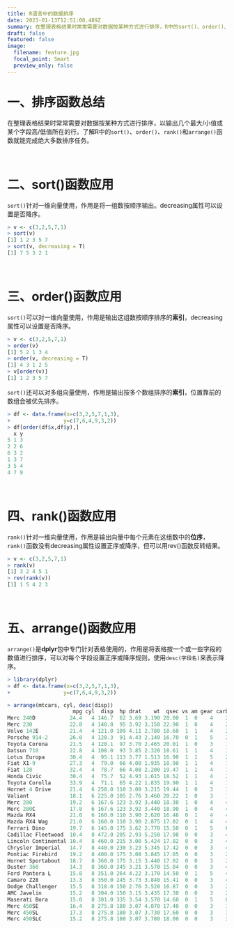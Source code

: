 ```yaml
---
title: R语言中的数据排序
date: 2023-01-13T12:51:08.489Z
summary: 在整理表格结果时常常需要对数据按某种方式进行排序，R中的sort()、order()、rank()和arrange()函数能够完成绝大多数排序任务。
draft: false
featured: false
image:
  filename: feature.jpg
  focal_point: Smart
  preview_only: false
---
```

# 一、排序函数总结

在整理表格结果时常常需要对数据按某种方式进行排序，以输出几个最大/小值或某个字段高/低值所在的行。了解R中的`sort()`、`order()`、`rank()`和`arrange()`函数就能完成绝大多数排序任务。

&nbsp;

# 二、sort()函数应用

`sort()`针对一维向量使用，作用是将一组数按顺序输出。decreasing属性可以设置是否降序。

```r
> v <- c(3,2,5,7,1)
> sort(v)
[1] 1 2 3 5 7
> sort(v, decreasing = T)
[1] 7 5 3 2 1
```

&nbsp;

# 三、order()函数应用

`sort()`可以对一维向量使用，作用是输出这组数按顺序排序的**索引**，decreasing属性可以设置是否降序。

```r
> v <- c(3,2,5,7,1)
> order(v)
[1] 5 2 1 3 4
> order(v, decreasing = T)
[1] 4 3 1 2 5
> v[order(v)]
[1] 1 2 3 5 7
```

`sort()`还可以对多组向量使用，作用是输出按多个数组排序的**索引**，位置靠前的数组会被优先排序。

```r
> df <- data.frame(x=c(3,2,5,7,1,3),
+                 y=c(7,6,4,9,3,2))
> df[order(df$x,df$y),]
  x y
5 1 3
2 2 6
6 3 2
1 3 7
3 5 4
4 7 9
```

&nbsp;

# 四、rank()函数应用

`rank()`针对一维向量使用，作用是输出向量中每个元素在这组数中的**位序**，`rank()`函数没有decreasing属性设置正序或降序，但可以用rev()函数反转结果。

```r
> v <- c(3,2,5,7,1)
> rank(v)
[1] 3 2 4 5 1
> rev(rank(v))
[1] 1 5 4 2 3
```

&nbsp;

# 五、arrange()函数应用

`arrange()`是**dplyr**包中专门针对表格使用的，作用是将表格按一个或一些字段的数值进行排序，可以对每个字段设置正序或降序规则，使用`desc(字段名)`来表示降序。

```r
> library(dplyr)
> df <- data.frame(x=c(3,2,5,7,1,3),
+                 y=c(7,6,4,9,3,2))

> arrange(mtcars, cyl, desc(disp))
                     mpg cyl  disp  hp drat    wt  qsec vs am gear carb
Merc 240D           24.4   4 146.7  62 3.69 3.190 20.00  1  0    4    2
Merc 230            22.8   4 140.8  95 3.92 3.150 22.90  1  0    4    2
Volvo 142E          21.4   4 121.0 109 4.11 2.780 18.60  1  1    4    2
Porsche 914-2       26.0   4 120.3  91 4.43 2.140 16.70  0  1    5    2
Toyota Corona       21.5   4 120.1  97 3.70 2.465 20.01  1  0    3    1
Datsun 710          22.8   4 108.0  93 3.85 2.320 18.61  1  1    4    1
Lotus Europa        30.4   4  95.1 113 3.77 1.513 16.90  1  1    5    2
Fiat X1-9           27.3   4  79.0  66 4.08 1.935 18.90  1  1    4    1
Fiat 128            32.4   4  78.7  66 4.08 2.200 19.47  1  1    4    1
Honda Civic         30.4   4  75.7  52 4.93 1.615 18.52  1  1    4    2
Toyota Corolla      33.9   4  71.1  65 4.22 1.835 19.90  1  1    4    1
Hornet 4 Drive      21.4   6 258.0 110 3.08 3.215 19.44  1  0    3    1
Valiant             18.1   6 225.0 105 2.76 3.460 20.22  1  0    3    1
Merc 280            19.2   6 167.6 123 3.92 3.440 18.30  1  0    4    4
Merc 280C           17.8   6 167.6 123 3.92 3.440 18.90  1  0    4    4
Mazda RX4           21.0   6 160.0 110 3.90 2.620 16.46  0  1    4    4
Mazda RX4 Wag       21.0   6 160.0 110 3.90 2.875 17.02  0  1    4    4
Ferrari Dino        19.7   6 145.0 175 3.62 2.770 15.50  0  1    5    6
Cadillac Fleetwood  10.4   8 472.0 205 2.93 5.250 17.98  0  0    3    4
Lincoln Continental 10.4   8 460.0 215 3.00 5.424 17.82  0  0    3    4
Chrysler Imperial   14.7   8 440.0 230 3.23 5.345 17.42  0  0    3    4
Pontiac Firebird    19.2   8 400.0 175 3.08 3.845 17.05  0  0    3    2
Hornet Sportabout   18.7   8 360.0 175 3.15 3.440 17.02  0  0    3    2
Duster 360          14.3   8 360.0 245 3.21 3.570 15.84  0  0    3    4
Ford Pantera L      15.8   8 351.0 264 4.22 3.170 14.50  0  1    5    4
Camaro Z28          13.3   8 350.0 245 3.73 3.840 15.41  0  0    3    4
Dodge Challenger    15.5   8 318.0 150 2.76 3.520 16.87  0  0    3    2
AMC Javelin         15.2   8 304.0 150 3.15 3.435 17.30  0  0    3    2
Maserati Bora       15.0   8 301.0 335 3.54 3.570 14.60  0  1    5    8
Merc 450SE          16.4   8 275.8 180 3.07 4.070 17.40  0  0    3    3
Merc 450SL          17.3   8 275.8 180 3.07 3.730 17.60  0  0    3    3
Merc 450SLC         15.2   8 275.8 180 3.07 3.780 18.00  0  0    3    3sp))
```


